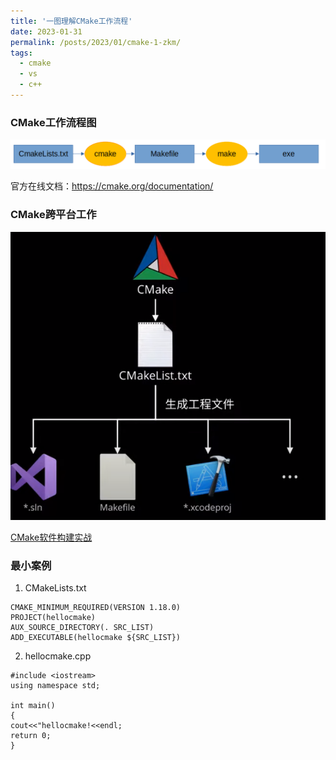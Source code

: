 ```yaml
---
title: '一图理解CMake工作流程'
date: 2023-01-31
permalink: /posts/2023/01/cmake-1-zkm/
tags:
  - cmake
  - vs
  - c++
---
```


### CMake工作流程图  

![png](/images/posts/map-cmake.png)

官方在线文档：<https://cmake.org/documentation/>


### CMake跨平台工作
![png](/images/posts/map-cmake2.png)

[CMake软件构建实战](https://youtu.be/dIs7TFBDbIw?list=PLyzWS70eCgMGAqbbeSAu4UfXZFJ532QHa)


### 最小案例

1. CMakeLists.txt  
```
CMAKE_MINIMUM_REQUIRED(VERSION 1.18.0)
PROJECT(hellocmake)
AUX_SOURCE_DIRECTORY(. SRC_LIST)
ADD_EXECUTABLE(hellocmake ${SRC_LIST})
```


2. hellocmake.cpp  
```
#include <iostream>
using namespace std;

int main()
{
cout<<"hellocmake!<<endl;
return 0;
}
```